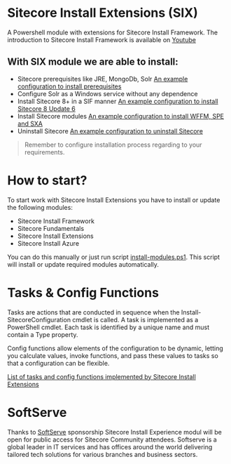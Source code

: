 # Sitecore Install Extensions (SIX)
A Powershell module with extensions for Sitecore Install Framework. The introduction to Sitecore Install Framework is available on [Youtube](https://youtu.be/syslVshavOw)

## With SIX module we are able to install:
* Sitecore prerequisites like JRE, MongoDb, Solr [An example configuration to install prerequisites](Configuration/sitecore-prerequisites.json)
* Configure Solr as a Windows service without any dependence 
* Install Sitecore 8+ in a SIF manner [An example configuration to install Sitecore 8 Update 6](Configuration/sitecore8-xp0.json)
* Install Sitecore modules [An example configuration to install WFFM, SPE and SXA](Configuration/sitecore-packages.json)
* Uninstall Sitecore [An example configuration to uninstall Sitecore](Configuration/remove-sitecore8-xp0.json)

> Remember to configure installation process regarding to your requirements.

# How to start?
To start work with Sitecore Install Extensions you have to install or update the following modules:
* Sitecore Install Framework
* Sitecore Fundamentals
* Sitecore Install Extensions
* Sitecore Install Azure

You can do this manually or just run script [install-modules.ps1](install-modules.ps1). This script will install or update required modules automatically.

# Tasks & Config Functions

Tasks are actions that are conducted in sequence when the Install-SitecoreConfiguration cmdlet
is called. A task is implemented as a PowerShell cmdlet.
Each task is identified by a unique name and must contain a Type property. 

Config functions allow elements of the configuration to be dynamic, letting you calculate values, invoke
functions, and pass these values to tasks so that a configuration can be flexible.

[List of tasks and config functions implemented by Sitecore Install Extensions](https://github.com/SoftServeInc/SitecoreInstallExtensions/blob/master/Documentation/readme.md)

# SoftServe
Thanks to [SoftServe](https://www.softserveinc.com/en-US/) sponsorship Sitecore Install Experience modul will be open for public access for Sitecore Community attendees.
Softserve is a global leader in IT services and has offices around the world delivering tailored tech solutions for various branches and business sectors.


